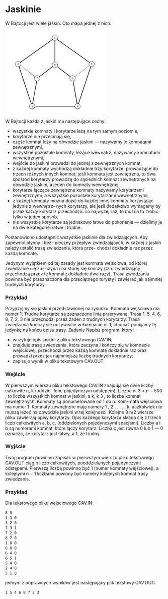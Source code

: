 # Jaskinie

W Bajtocji jest wiele jaskiń. Oto mapa jednej z nich:

![img.png](assets/cave_ex.png)

W Bajtocji każda z jaskiń ma następujące cechy:
* wszystkie komnaty i korytarze leżą na tym samym poziomie,
* korytarze nie przecinają się,
* część komnat leży na obwodzie jaskini — nazywamy je komnatami zewnętrznymi,
* wszystkie pozostałe komnaty, leżące wewnątrz, nazywamy komnatami wewnętrznymi,
* wejście do jaskini prowadzi do jednej z zewnętrznych komnat,
* z każdej komnaty wychodzą dokładnie trzy korytarze, prowadzące do trzech różnych innych
komnat; jeśli komnata jest zewnętrzna, to dwa spośród korytarzy prowadzą do sąsiednich
komnat zewnętrznych na obwodzie jaskini, a jeden do komnaty wewnętrznej,
* korytarze łączące zewnętrzne komnaty nazywamy korytarzami zewnętrznymi, a wszystkie
pozostałe korytarzami wewnętrznymi,
* z każdej komnaty można dojść do każdej innej komnaty korzystając jedynie z wewnętrz-
nych korytarzy, ale jeśli dodatkowo wymagamy by przez każdy korytarz przechodzić co
najwyżej raz, to można to zrobić tylko w jeden sposób,
* nie wszystkie korytarze są jednakowo łatwe do pokonania — dzielimy je na dwie kategorie:
łatwe i trudne.

Postanowiono udostępnić wszystkie jaskinie dla zwiedzających. Aby zapewnić płynny i bez-
pieczny przepływ zwiedzających, w każdej z jaskiń należy ustalić trasę zwiedzania, która prze-
chodzi dokładnie raz przez każdą komnatę.

Jedynym wyjątkiem od tej zasady jest komnata wejściowa, od której zwiedzanie się za-
czyna i na której się kończy (tzn. zwiedzający przechodzą przez tę komnatę dokładnie dwa
razy). Trasa zwiedzania powinna być przeznaczona dla przeciętnego turysty i zawierać jak
najmniej trudnych korytarzy.

### Przykład
Przyjrzyjmy się jaskini przedstawionej na rysunku. Komnata wejściowa ma numer 1. Trudne
korytarze są zaznaczone linią przerywaną. Trasa 1, 5, 4, 6, 8, 7, 2, 3 nie przechodzi przez
żaden z trudnych korytarzy. Trasa zwiedzania kończy się oczywiście w komnacie nr 1, chociaż
pomijamy tę jedynkę na końcu opisu trasy.
Zadanie
Napisz program, który:
* wczytuje opis jaskini z pliku tekstowego CAV.IN;
* znajduje trasę zwiedzania, która zaczyna i kończy się w komnacie wejściowej, przechodzi
przez każdą komnatę dokładnie raz oraz prowadzi przez jak najmniejszą liczbę trudnych
korytarzy;
* zapisuje wynik w pliku tekstowym CAV.OUT.

### Wejście
W pierwszym wierszu pliku tekstowego CAV.IN znajdują się dwie liczby całkowite n, k (oddzie-
lone pojedynczym odstępem). Liczba n, 3 < n ¬ 500 , to liczba wszystkich komnat w jaskini,
a k, k 3 , to liczba komnat zewnętrznych. Komnaty są ponumerowane od 1 do n. Kom-
nata wejściowa ma numer 1. Komnaty zewnętrzne mają numery 1 , 2 , . . . , k, aczkolwiek nie
muszą leżeć na obwodzie jaskini w tej kolejności. Kolejne 3 n/2 wiersze pliku zawierają opisy
korytarzy. Opis każdego korytarza składa się z trzech liczb całkowitych a, b, c, (oddzielonych
pojedynczymi spacjami). Liczby a i b są numerami komnat, które łączy korytarz. Liczba c jest
równa 0 lub 1 — 0 oznacza, że korytarz jest łatwy, a 1, że trudny.

### Wyjście
Twój program powinien zapisać w pierwszym wierszu pliku tekstowego CAV.OUT ciąg n liczb
całkowitych, pooddzielanych pojedynczymi odstępami. Pierwszą liczbą powinno być 1 (numer
komnaty wejściowej), a kolejnymi n − 1 liczbami powinny być numery kolejnych komnat trasy
zwiedzania.

### Przykład
Dla tekstowego pliku wejściowego CAV.IN:
```
8 5
1 3 0
3 2 0
7 3 1
7 2 0
8 7 0
1 8 0
6 8 0
6 4 0
6 5 1
5 4 0
2 4 0
5 1 0
```
jednym z poprawnych wyników jest następujący plik tekstowy CAV.OUT:
```
1 5 4 6 8 7 2 3
```